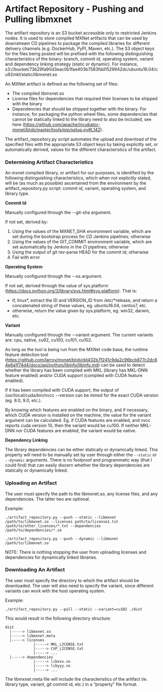 <!--- Licensed to the Apache Software Foundation (ASF) under one -->
<!--- or more contributor license agreements.  See the NOTICE file -->
<!--- distributed with this work for additional information -->
<!--- regarding copyright ownership.  The ASF licenses this file -->
<!--- to you under the Apache License, Version 2.0 (the -->
<!--- "License"); you may not use this file except in compliance -->
<!--- with the License.  You may obtain a copy of the License at -->

<!---   http://www.apache.org/licenses/LICENSE-2.0 -->

<!--- Unless required by applicable law or agreed to in writing, -->
<!--- software distributed under the License is distributed on an -->
<!--- "AS IS" BASIS, WITHOUT WARRANTIES OR CONDITIONS OF ANY -->
<!--- KIND, either express or implied.  See the License for the -->
<!--- specific language governing permissions and limitations -->
<!--- under the License. -->

# Artifact Repository - Pushing and Pulling libmxnet

The artifact repository is an S3 bucket accessible only to restricted Jenkins nodes. It is used to store compiled MXNet artifacts that can be used by downstream CD pipelines to package the compiled libraries for different delivery channels (e.g. DockerHub, PyPI, Maven, etc.). The S3 object keys for the files being posted will be prefixed with the following distinguishing characteristics of the binary: branch, commit id, operating system, variant and dependency linking strategy (static or dynamic). For instance, s3://bucket/73b29fa90d3eac0b1fae403b7583fdd1529942dc/ubuntu16.04/cu92mkl/static/libmxnet.so

An MXNet artifact is defined as the following set of files:

* The compiled libmxnet.so
* License files for dependencies that required their licenses to be shipped with the binary
* Dependencies that should be shipped together with the binary. For instance, for packaging the python wheel files, some dependencies that cannot be statically linked to the library need to also be included, see here (https://github.com/apache/incubator-mxnet/blob/master/tools/pip/setup.py#L142).

The artifact_repository.py script automates the upload and download of the specified files with the appropriate S3 object keys by taking explicitly set, or automatically derived, values for the different characteristics of the artifact.

### Determining Artifact Characteristics

An mxnet compiled library, or artifact for our purposes, is identified by the following distinguishing characteristics, which when not explicitly stated, will be (as much as possible) ascertained from the environment by the artifact_repository.py script: commit id, variant, operating system, and library type.

**Commit Id**

Manually configured through the --git-sha argument.

If not set, derived by:

1. Using the values of the MXNET_SHA environment variable, which are set during the bootstrap process for *CD* Jenkins pipelines; otherwise
2. Using the values of the GIT_COMMIT environment variable, which are set automatically by Jenkins in the *CI* pipelines; otherwise
3. Using the output of git rev-parse HEAD for the commit id; otherwise
4. Fail with error

**Operating System**

Manually configured through the --os argument.

If not set, derived through the value of sys.platform (https://docs.python.org/3/library/sys.html#sys.platform). That is:

* if, linux*, extract the ID and VERSION_ID from /etc/*release, and return a concatenated string of these values, eg. ubuntu16.04, centos7, etc.
* otherwise, return the value given by sys.platform, eg. win32, darwin, etc.

**Variant**

Manually configured through the --variant argument. The current variants are: cpu, native, cu92, cu100, cu101, cu102.

As long as the tool is being run from the MXNet code base, the runtime feature detection tool (https://github.com/larroy/mxnet/blob/dd432b7f241c9da2c96bcb877c2dc84e6a1f74d4/docs/api/python/libinfo/libinfo.md) can be used to detect whether the library has been compiled with MKL (library has MKL-DNN feature enabled) and/or CUDA support (compiled with CUDA feature enabled).

If it has been compiled with CUDA support, the output of /usr/local/cuda/bin/nvcc --version can be mined for the exact CUDA version (eg. 8.0, 9.0, etc.).

By knowing which features are enabled on the binary, and if necessary, which CUDA version is installed on the machine, the value for the variant argument can be calculated. Eg. if CUDA features are enabled, and nvcc reports cuda version 10, then the variant would be cu100. If neither MKL-DNN nor CUDA features are enabled, the variant would be native.

**Dependency Linking**

The library dependencies can be either statically or dynamically linked. This property will need to be manually set by user through either the `--static` or `--dynamic` arguments. There is no foolproof and programmatic way (that I could find) that can easily discern whether the library dependencies are statically or dynamically linked.

### Uploading an Artifact

The user must specify the path to the libmxnet.so, any license files, and any dependencies. The latter two are optional.

Example:

`./artifact_repository.py --push --static --libmxnet /path/to/libmxnet.so --licenses path/to/license1.txt /path/to/other_licenses/*.txt --dependencies /path/to/dependencies/*.so`

`./artifact_repository.py --push --dynamic --libmxnet /path/to/libmxnet.so`

NOTE: There is nothing stopping the user from uploading licenses and dependencies for dynamically linked libraries.

### Downloading An Artifact

The user must specify the directory to which the artifact should be downloaded. The user will also need to specify the variant, since different variants can work with the host operating system.

Example:

`./artifact_repository.py --pull --static --variant=cu102 ./dist`

This would result in the following directory structure:

```
dist
  |-----> libmxnet.so
  |-----> libmxnet.meta
  |-----> licenses
             |-----> MKL_LICENSE.txt
             |-----> CUP_LICENSE.txt
             |-----> ...
  |-----> dependencies
             |-----> libxxx.so
             |-----> libyyy.so
             |-----> ...
```

The libmxnet.meta file will include the characteristics of the artifact (ie. library type, variant, git commit id, etc.) in a “property” file format.
